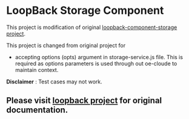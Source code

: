 # LoopBack Storage Component

This project is modification of original [loopback-component-storage project](https://github.com/strongloop/loopback-component-storage).

This project is changed from original project for
* accepting options (opts) argument in storage-service.js file. This is required as options parameters is used through out oe-cloude to maintain context.

**Disclaimer** : Test cases may not work.


## Please visit [loopback project](https://github.com/strongloop/loopback-component-storage) for original documentation.
